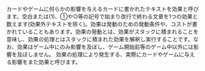 カードやゲームに何らかの影響を与えるカードに書かれたテキストを効果と呼びます。空白または(1)、①や○等の記号で始まり改行で終わる文章を1つの効果と数えます(効果外テキストを除く)。効果は発動のための発動条件や、コストが書かれていることもあります。効果の発動とは、効果がスタックに積まれることを意味し、効果の処理とはスタックに積まれた効果を解釈し実行することです。なお、効果はゲーム中にのみ影響を及ぼし、ゲーム開始前等のゲーム中以外には影響を及ぼしません。
効果の処理により発生する、実際にカードやゲームに与える影響をまた効果と呼びます。